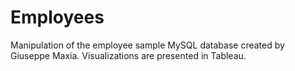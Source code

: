 # Employees
Manipulation of the employee sample MySQL database created by Giuseppe Maxia.
Visualizations are presented in Tableau.
